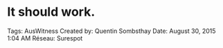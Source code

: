 # lt should work.

Tags: AusWitness
Created by: Quentin Sombsthay
Date: August 30, 2015 1:04 AM
Réseau: Surespot